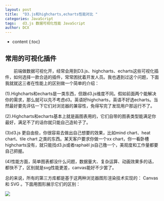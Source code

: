 ```yaml
---
layout: post
title:  "D3.js和highcharts,echarts性能对比 "
categories: JavaScript
tags:   d3.js 数据可视化性能 JavaScript
author: DCX
---
```


* content
{:toc}

## 常用的可视化插件

　　前端做数据可视化开，经常会用到D3.js、highcharts、echarts这些可视化插件，如何选择一款合适的插件，常常困扰着开发人员。我也遇到过这个问题，下面我就就这三者在性能上的区别做一个简单的介绍： 

 




(1).Highcharts和echarts是一类东西，但跟d3.js维度不同。假如前面两个能解决你的需求，那么就可以先不考虑d3。英语好highcharts，英语不好选echarts。当然最好要先评估一下它们对浏览器的兼容性，免得写完了发现用户那运行不了。

(2).Highcharts和echarts基本上就是画图表用的，它们自带的图表类型能满足你最好，满足不了的话你就只能自己造轮子了。

(3)d3.js 更自由些，你很容易去做出自己想要的效果，比如mind chart、heat chart、tile chart 之类的东西。某天客户要求你做一个xx chart，你一看卧槽highcharts没有，就只能找d3.js或者raphaël js自己撸一个，美观度和工作量都要自己把握。

(4)性能方面，简单图表都没什么问题，数据量大、复杂运算、动画效果多的话，都快不了，区别就是svg性能更差，canvas能好不少罢了。

总的来说，所有的第三方库都是基于这两种浏览器图形渲染技术实现的： Canvas 和 SVG 。下面用图形展示它们的区别： 


![](http://img.blog.csdn.net/20170930162402733?watermark/2/text/aHR0cDovL2Jsb2cuY3Nkbi5uZXQvRENYX2FiYw==/font/5a6L5L2T/fontsize/400/fill/I0JBQkFCMA==/dissolve/70/gravity/SouthEast)

